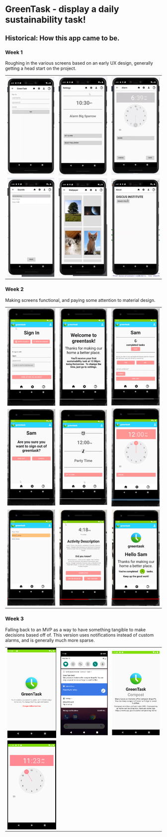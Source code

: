 # GreenTask - display a daily sustainability task!

## Historical: How this app came to be.

### Week 1
Roughing in the various screens based on an early UX design, generally getting a head start on the project.

| | | |
|:-------------------------:|:-------------------------:|:-------------------------:|
|![](/screenshots/screenshotWeek1-1.png)|![](/screenshots/screenshotWeek1-2.png)|![](/screenshots/screenshotWeek1-3.png)|
|![](/screenshots/screenshotWeek1-4.png)|![](/screenshots/screenshotWeek1-5.png)|![](/screenshots/screenshotWeek1-6.png)|


### Week 2
Making screens functional, and paying some attention to material design.

| | | |
|:-------------------------:|:-------------------------:|:-------------------------:|
|![](/screenshots/screenshotWeek2-1.png)|![](/screenshots/screenshotWeek2-2.png)|![](/screenshots/screenshotWeek2-3.png)|
|![](/screenshots/screenshotWeek2-4.png)|![](/screenshots/screenshotWeek2-5.png)|![](/screenshots/screenshotWeek2-6.png)|
|![](/screenshots/screenshotWeek2-7.png)|![](/screenshots/screenshotWeek2-8.png)|![](/screenshots/screenshotWeek2-9.png)|


### Week 3
Falling back to an MVP as a way to have something tangible to make decisions based off of.  This
version uses notifications instead of custom alarms, and is generally much more sparse.

| | | |
|:-------------------------:|:-------------------------:|:-------------------------:|
|![](/screenshots/screenshotWeek3-1.png)|![](/screenshots/screenshotWeek3-2.png)|![](/screenshots/screenshotWeek3-3.png)|
|![](/screenshots/screenshotWeek3-4.png)|||



